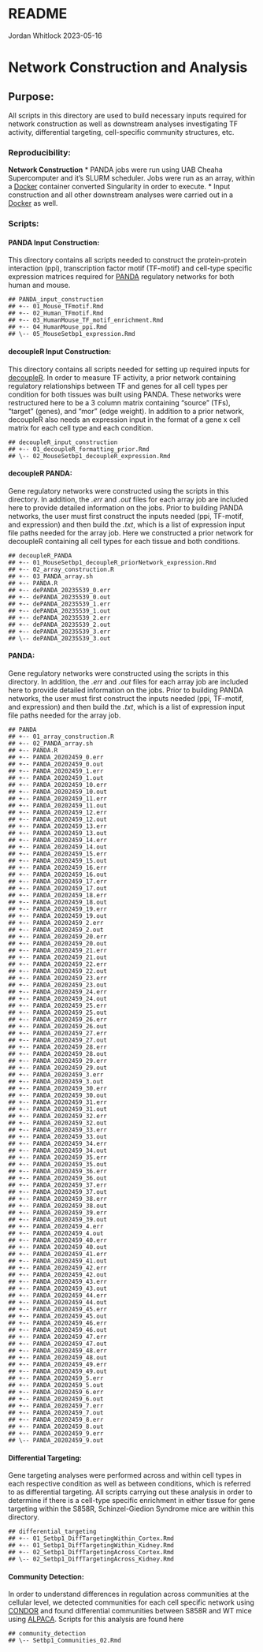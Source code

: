 README
================
Jordan Whitlock
2023-05-16

# Network Construction and Analysis

## Purpose:

All scripts in this directory are used to build necessary inputs
required for network construction as well as downstream analyses
investigating TF activity, differential targeting, cell-specific
community structures, etc.

### Reproducibility:

**Network Construction** \* PANDA jobs were run using UAB Cheaha
Supercomputer and it’s SLURM scheduler. Jobs were run as an array,
within a
[Docker](https://hub.docker.com/repository/docker/jordanwhitlock/setbp1_manuscript_panda_1.0.1/general)
container converted Singularity in order to execute. \* Input
construction and all other downstream analyses were carried out in a
[Docker](https://hub.docker.com/repository/docker/jordanwhitlock/setbp1_manuscript/general)
as well.

### Scripts:

#### PANDA Input Construction:

This directory contains all scripts needed to construct the
protein-protein interaction (ppi), transcription factor motif (TF-motif)
and cell-type specific expression matrices required for
[PANDA](https://netzoo.github.io/zooanimals/panda/) regulatory networks
for both human and mouse.

    ## PANDA_input_construction
    ## +-- 01_Mouse_TFmotif.Rmd
    ## +-- 02_Human_TFmotif.Rmd
    ## +-- 03_HumanMouse_TF_motif_enrichment.Rmd
    ## +-- 04_HumanMouse_ppi.Rmd
    ## \-- 05_MouseSetbp1_expression.Rmd

#### decoupleR Input Construction:

This directory contains all scripts needed for setting up required
inputs for [decoupleR](https://saezlab.github.io/decoupleR/). In order
to measure TF activity, a prior network containing regulatory
relationships between TF and genes for all cell types per condition for
both tissues was built using PANDA. These networks were restructured
here to be a 3 column matrix containing “source” (TFs), “target”
(genes), and “mor” (edge weight). In addition to a prior network,
decoupleR also needs an expression input in the format of a gene x cell
matrix for each cell type and each condition.

    ## decoupleR_input_construction
    ## +-- 01_decoupleR_formatting_prior.Rmd
    ## \-- 02_MouseSetbp1_decoupleR_expression.Rmd

#### decoupleR PANDA:

Gene regulatory networks were constructed using the scripts in this
directory. In addition, the *.err* and *.out* files for each array job
are included here to provide detailed information on the jobs. Prior to
building PANDA networks, the user must first construct the inputs needed
(ppi, TF-motif, and expression) and then build the *.txt*, which is a
list of expression input file paths needed for the array job. Here we
constructed a prior network for decoupleR containing all cell types for
each tissue and both conditions.

    ## decoupleR_PANDA
    ## +-- 01_MouseSetbp1_decoupleR_priorNetwork_expression.Rmd
    ## +-- 02_array_construction.R
    ## +-- 03_PANDA_array.sh
    ## +-- PANDA.R
    ## +-- dePANDA_20235539_0.err
    ## +-- dePANDA_20235539_0.out
    ## +-- dePANDA_20235539_1.err
    ## +-- dePANDA_20235539_1.out
    ## +-- dePANDA_20235539_2.err
    ## +-- dePANDA_20235539_2.out
    ## +-- dePANDA_20235539_3.err
    ## \-- dePANDA_20235539_3.out

#### PANDA:

Gene regulatory networks were constructed using the scripts in this
directory. In addition, the *.err* and *.out* files for each array job
are included here to provide detailed information on the jobs. Prior to
building PANDA networks, the user must first construct the inputs needed
(ppi, TF-motif, and expression) and then build the *.txt*, which is a
list of expression input file paths needed for the array job.

    ## PANDA
    ## +-- 01_array_construction.R
    ## +-- 02_PANDA_array.sh
    ## +-- PANDA.R
    ## +-- PANDA_20202459_0.err
    ## +-- PANDA_20202459_0.out
    ## +-- PANDA_20202459_1.err
    ## +-- PANDA_20202459_1.out
    ## +-- PANDA_20202459_10.err
    ## +-- PANDA_20202459_10.out
    ## +-- PANDA_20202459_11.err
    ## +-- PANDA_20202459_11.out
    ## +-- PANDA_20202459_12.err
    ## +-- PANDA_20202459_12.out
    ## +-- PANDA_20202459_13.err
    ## +-- PANDA_20202459_13.out
    ## +-- PANDA_20202459_14.err
    ## +-- PANDA_20202459_14.out
    ## +-- PANDA_20202459_15.err
    ## +-- PANDA_20202459_15.out
    ## +-- PANDA_20202459_16.err
    ## +-- PANDA_20202459_16.out
    ## +-- PANDA_20202459_17.err
    ## +-- PANDA_20202459_17.out
    ## +-- PANDA_20202459_18.err
    ## +-- PANDA_20202459_18.out
    ## +-- PANDA_20202459_19.err
    ## +-- PANDA_20202459_19.out
    ## +-- PANDA_20202459_2.err
    ## +-- PANDA_20202459_2.out
    ## +-- PANDA_20202459_20.err
    ## +-- PANDA_20202459_20.out
    ## +-- PANDA_20202459_21.err
    ## +-- PANDA_20202459_21.out
    ## +-- PANDA_20202459_22.err
    ## +-- PANDA_20202459_22.out
    ## +-- PANDA_20202459_23.err
    ## +-- PANDA_20202459_23.out
    ## +-- PANDA_20202459_24.err
    ## +-- PANDA_20202459_24.out
    ## +-- PANDA_20202459_25.err
    ## +-- PANDA_20202459_25.out
    ## +-- PANDA_20202459_26.err
    ## +-- PANDA_20202459_26.out
    ## +-- PANDA_20202459_27.err
    ## +-- PANDA_20202459_27.out
    ## +-- PANDA_20202459_28.err
    ## +-- PANDA_20202459_28.out
    ## +-- PANDA_20202459_29.err
    ## +-- PANDA_20202459_29.out
    ## +-- PANDA_20202459_3.err
    ## +-- PANDA_20202459_3.out
    ## +-- PANDA_20202459_30.err
    ## +-- PANDA_20202459_30.out
    ## +-- PANDA_20202459_31.err
    ## +-- PANDA_20202459_31.out
    ## +-- PANDA_20202459_32.err
    ## +-- PANDA_20202459_32.out
    ## +-- PANDA_20202459_33.err
    ## +-- PANDA_20202459_33.out
    ## +-- PANDA_20202459_34.err
    ## +-- PANDA_20202459_34.out
    ## +-- PANDA_20202459_35.err
    ## +-- PANDA_20202459_35.out
    ## +-- PANDA_20202459_36.err
    ## +-- PANDA_20202459_36.out
    ## +-- PANDA_20202459_37.err
    ## +-- PANDA_20202459_37.out
    ## +-- PANDA_20202459_38.err
    ## +-- PANDA_20202459_38.out
    ## +-- PANDA_20202459_39.err
    ## +-- PANDA_20202459_39.out
    ## +-- PANDA_20202459_4.err
    ## +-- PANDA_20202459_4.out
    ## +-- PANDA_20202459_40.err
    ## +-- PANDA_20202459_40.out
    ## +-- PANDA_20202459_41.err
    ## +-- PANDA_20202459_41.out
    ## +-- PANDA_20202459_42.err
    ## +-- PANDA_20202459_42.out
    ## +-- PANDA_20202459_43.err
    ## +-- PANDA_20202459_43.out
    ## +-- PANDA_20202459_44.err
    ## +-- PANDA_20202459_44.out
    ## +-- PANDA_20202459_45.err
    ## +-- PANDA_20202459_45.out
    ## +-- PANDA_20202459_46.err
    ## +-- PANDA_20202459_46.out
    ## +-- PANDA_20202459_47.err
    ## +-- PANDA_20202459_47.out
    ## +-- PANDA_20202459_48.err
    ## +-- PANDA_20202459_48.out
    ## +-- PANDA_20202459_49.err
    ## +-- PANDA_20202459_49.out
    ## +-- PANDA_20202459_5.err
    ## +-- PANDA_20202459_5.out
    ## +-- PANDA_20202459_6.err
    ## +-- PANDA_20202459_6.out
    ## +-- PANDA_20202459_7.err
    ## +-- PANDA_20202459_7.out
    ## +-- PANDA_20202459_8.err
    ## +-- PANDA_20202459_8.out
    ## +-- PANDA_20202459_9.err
    ## \-- PANDA_20202459_9.out

#### Differential Targeting:

Gene targeting analyses were performed across and within cell types in
each respective condition as well as between conditions, which is
referred to as differential targeting. All scripts carrying out these
analysis in order to determine if there is a cell-type specific
enrichment in either tissue for gene targeting within the S858R,
Schinzel-Giedion Syndrome mice are within this directory.

    ## differential_targeting
    ## +-- 01_Setbp1_DiffTargetingWithin_Cortex.Rmd
    ## +-- 01_Setbp1_DiffTargetingWithin_Kidney.Rmd
    ## +-- 02_Setbp1_DiffTargetingAcross_Cortex.Rmd
    ## \-- 02_Setbp1_DiffTargetingAcross_Kidney.Rmd

#### Community Detection:

In order to understand differences in regulation across communities at
the cellular level, we detected communities for each cell specific
network using [CONDOR](https://netzoo.github.io/zooanimals/condor/) and
found differential communities between S858R and WT mice using
[ALPACA](https://netzoo.github.io/zooanimals/alpaca/). Scripts for this
analysis are found here

    ## community_detection
    ## \-- Setbp1_Communities_02.Rmd
